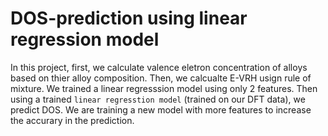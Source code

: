 # DOS-prediction using linear regression model
In this project, first, we calculate valence eletron concentration of alloys based on thier alloy composition. Then, we calcualte E-VRH usign rule of mixture. We trained a linear regresssion model using only 2 features. Then using a trained `linear regresstion model` (trained on our DFT data), we predict DOS. We are training a new model with more features to increase the accurary in the prediction.

